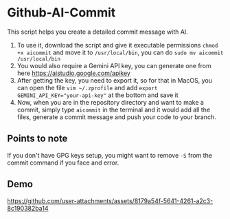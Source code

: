 # Github-AI-Commit

This script helps you create a detailed commit message with AI.

1. To use it, download the script and give it executable permissions `chmod +x aicommit` and move it to `/usr/local/bin`, you can do `sudo mv aicommit /usr/local/bin`
2. You would also require a Gemini API key, you can generate one from here https://aistudio.google.com/apikey
3. After getting the key, you need to export it, so for that in MacOS, you can open the file `vim ~/.zprofile` and add `export GEMINI_API_KEY="your-api-key"` at the bottom and save it
4. Now, when you are in the repository directory and want to make a commit, simply type `aicommit` in the terminal and it would add all the files, generate a commit message and push your code to your branch.

## Points to note

If you don't have GPG keys setup, you might want to remove `-S` from the commit command if you face and error.

## Demo
https://github.com/user-attachments/assets/8179a54f-5641-4261-a2c3-8c190382ba14


